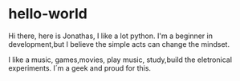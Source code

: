 # hello-world

Hi there, here is Jonathas, I like a lot python.
I'm a beginner in development,but I believe the simple acts can change the mindset.

I like a music, games,movies, play music, study,build the eletronical experiments.
I´m a geek and proud for this.
